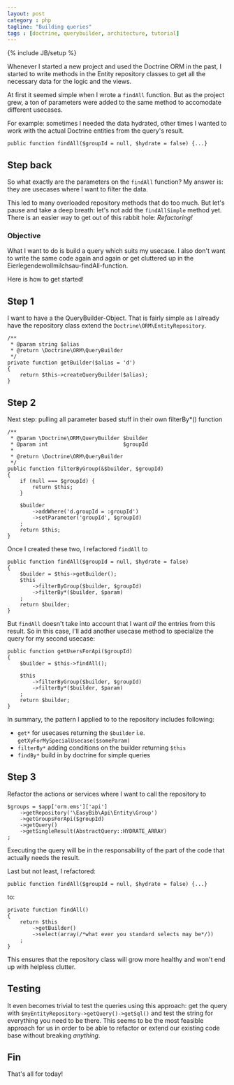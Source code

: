 ```yaml
---
layout: post
category : php
tagline: "Building queries"
tags : [doctrine, querybuilder, architecture, tutorial]
---
```

{% include JB/setup %}

Whenever I started a new project and used the Doctrine ORM in the past, I started to write methods in the Entity repository classes to get all the necessary data for the logic and the views.

At first it seemed simple when I wrote a `findAll` function. But as the project grew, a ton of parameters were added to the same method to accomodate different usecases.

For example: sometimes I needed the data hydrated, other times I wanted to work with the actual Doctrine entities from the query's result.

    public function findAll($groupId = null, $hydrate = false) {...}


## Step back

So what exactly are the parameters on the `findAll` function? My answer is: they are usecases where I want to filter the data.

This led to many overloaded repository methods that do too much. But let's pause and take a deep breath: let's not add the `findAllSimple` method yet. There is an easier way to get out of this rabbit hole: *Refactoring!*

### Objective

What I want to do is build a query which suits my usecase. I also don't want to write the same code again and again or get cluttered up in the Eierlegendewollmilchsau-findAll-function.

Here is how to get started!

## Step 1

I want to have a the QueryBuilder-Object. That is fairly simple as I already have the repository class extend the `Doctrine\ORM\EntityRepository`.


    /**
     * @param string $alias
     * @return \Doctrine\ORM\QueryBuilder
     */
    private function getBuilder($alias = 'd')
    {
        return $this->createQueryBuilder($alias);
    }


## Step 2

Next step: pulling all parameter based stuff in their own filterBy*() function

    /**
     * @param \Doctrine\ORM\QueryBuilder $builder
     * @param int                        $groupId
     *
     * @return \Doctrine\ORM\QueryBuilder
     */
    public function filterByGroup(&$builder, $groupId)
    {
        if (null === $groupId) {
            return $this;
        }

        $builder
            ->addWhere('d.groupId = :groupId')
            ->setParameter('groupId', $groupId)
        ;
        return $this;
    }


Once I created these two, I refactored `findAll` to

    public function findAll($groupId = null, $hydrate = false)
    {
        $builder = $this->getBuilder();
        $this
            ->filterByGroup($builder, $groupId)
            ->filterBy*($builder, $param)
        ;
        return $builder;
    }

But `findAll` doesn't take into account that I want _all_ the entries from this result. So in this case, I'll add another usecase method to specialize the query for my second usecase:

    public function getUsersForApi($groupId)
    {
        $builder = $this->findAll();

        $this
            ->filterByGroup($builder, $groupId)
            ->filterBy*($builder, $param)
        ;
        return $builder;
    }


In summary, the pattern I applied to to the repository includes following:

* `get*` for usecases returning the `$builder` i.e. `getXyForMySpecialUsecase($someParam)`
* `filterBy*` adding conditions on the builder returning `$this`
* `findBy*` build in by doctrine for simple queries


## Step 3

Refactor the actions or services where I want to call the repository to


    $groups = $app['orm.ems']['api']
        ->getRepository('\EasyBib\Api\Entity\Group')
        ->getGroupsForApi($groupId)
        ->getQuery()
        ->getSingleResult(AbstractQuery::HYDRATE_ARRAY)
    ;

Executing the query will be in the responsability of the part of the code that actually needs the result.

Last but not least, I refactored:

    public function findAll($groupId = null, $hydrate = false) {...}

to:

    private function findAll()
    {
        return $this
            ->getBuilder()
            ->select(array(/*what ever you standard selects may be*/))
        ;
    }


This ensures that the repository class will grow more healthy and won't end up with helpless clutter.


## Testing

It even becomes trivial to test the queries using this approach: get the query with `$myEntityRepository->getQuery()->getSql()` and test the string for everything you need to be there. This seems to be the most feasible approach for us in order to be able to refactor or extend our existing code base without breaking _anything_.

## Fin

That's all for today!